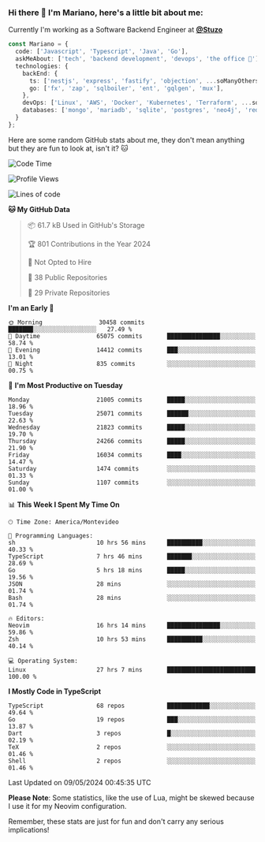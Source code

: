 ### Hi there 👋 I'm Mariano, here's a little bit about me:

Currently I'm working as a Software Backend Engineer at [**@Stuzo**](https://www.stuzo.com/)

```ts
const Mariano = {
  code: ['Javascript', 'Typescript', 'Java', 'Go'],
  askMeAbout: ['tech', 'backend development', 'devops', 'the office 💼'],
  technologies: {
    backEnd: {
      ts: ['nestjs', 'express', 'fastify', 'objection', ...soManyOthersFrameworks],
      go: ['fx', 'zap', 'sqlboiler', 'ent', 'gqlgen', 'mux'],
    },
    devOps: ['Linux', 'AWS', 'Docker', 'Kubernetes', 'Terraform', ...soManyOthersTools],
    databases: ['mongo', 'mariadb', 'sqlite', 'postgres', 'neo4j', 'redis', ...],
  }
};
```

Here are some random GitHub stats about me, they don't mean anything but they are fun to look at, isn't it? 🐱

<!--START_SECTION:waka-->
![Code Time](http://img.shields.io/badge/Code%20Time-1%2C948%20hrs%2011%20mins-blue)

![Profile Views](http://img.shields.io/badge/Profile%20Views-0-blue)

![Lines of code](https://img.shields.io/badge/From%20Hello%20World%20I%27ve%20Written-20.3%20million%20lines%20of%20code-blue)

**🐱 My GitHub Data** 

> 📦 61.7 kB Used in GitHub's Storage 
 > 
> 🏆 801 Contributions in the Year 2024
 > 
> 🚫 Not Opted to Hire
 > 
> 📜 38 Public Repositories 
 > 
> 🔑 29 Private Repositories 
 > 
**I'm an Early 🐤** 

```text
🌞 Morning                30458 commits       ███████░░░░░░░░░░░░░░░░░░   27.49 % 
🌆 Daytime                65075 commits       ███████████████░░░░░░░░░░   58.74 % 
🌃 Evening                14412 commits       ███░░░░░░░░░░░░░░░░░░░░░░   13.01 % 
🌙 Night                  835 commits         ░░░░░░░░░░░░░░░░░░░░░░░░░   00.75 % 
```
📅 **I'm Most Productive on Tuesday** 

```text
Monday                   21005 commits       █████░░░░░░░░░░░░░░░░░░░░   18.96 % 
Tuesday                  25071 commits       ██████░░░░░░░░░░░░░░░░░░░   22.63 % 
Wednesday                21823 commits       █████░░░░░░░░░░░░░░░░░░░░   19.70 % 
Thursday                 24266 commits       █████░░░░░░░░░░░░░░░░░░░░   21.90 % 
Friday                   16034 commits       ████░░░░░░░░░░░░░░░░░░░░░   14.47 % 
Saturday                 1474 commits        ░░░░░░░░░░░░░░░░░░░░░░░░░   01.33 % 
Sunday                   1107 commits        ░░░░░░░░░░░░░░░░░░░░░░░░░   01.00 % 
```


📊 **This Week I Spent My Time On** 

```text
🕑︎ Time Zone: America/Montevideo

💬 Programming Languages: 
sh                       10 hrs 56 mins      ██████████░░░░░░░░░░░░░░░   40.33 % 
TypeScript               7 hrs 46 mins       ███████░░░░░░░░░░░░░░░░░░   28.69 % 
Go                       5 hrs 18 mins       █████░░░░░░░░░░░░░░░░░░░░   19.56 % 
JSON                     28 mins             ░░░░░░░░░░░░░░░░░░░░░░░░░   01.74 % 
Bash                     28 mins             ░░░░░░░░░░░░░░░░░░░░░░░░░   01.74 % 

🔥 Editors: 
Neovim                   16 hrs 14 mins      ███████████████░░░░░░░░░░   59.86 % 
Zsh                      10 hrs 53 mins      ██████████░░░░░░░░░░░░░░░   40.14 % 

💻 Operating System: 
Linux                    27 hrs 7 mins       █████████████████████████   100.00 % 
```

**I Mostly Code in TypeScript** 

```text
TypeScript               68 repos            ████████████░░░░░░░░░░░░░   49.64 % 
Go                       19 repos            ███░░░░░░░░░░░░░░░░░░░░░░   13.87 % 
Dart                     3 repos             █░░░░░░░░░░░░░░░░░░░░░░░░   02.19 % 
TeX                      2 repos             ░░░░░░░░░░░░░░░░░░░░░░░░░   01.46 % 
Shell                    2 repos             ░░░░░░░░░░░░░░░░░░░░░░░░░   01.46 % 
```




 Last Updated on 09/05/2024 00:45:35 UTC
<!--END_SECTION:waka-->

**Please Note**: Some statistics, like the use of Lua, might be skewed because I use it for my Neovim configuration.

Remember, these stats are just for fun and don't carry any serious implications!
